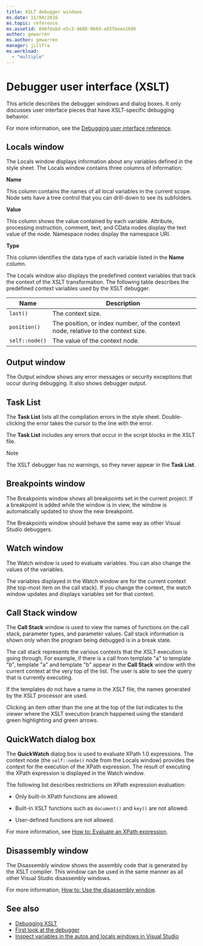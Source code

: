 ```yaml
---
title: XSLT debugger windows
ms.date: 11/04/2016
ms.topic: reference
ms.assetid: 846fdabd-e5c3-4688-9b0d-a93fbeea1b96
author: gewarren
ms.author: gewarren
manager: jillfra
ms.workload:
  - "multiple"
---
```

# Debugger user interface (XSLT)

This article describes the debugger windows and dialog boxes. It only discusses user interface pieces that have XSLT-specific debugging behavior.

For more information, see the [Debugging user interface reference](../debugger/debugging-user-interface-reference.md).

## Locals window

The Locals window displays information about any variables defined in the style sheet. The Locals window contains three columns of information:

**Name**

This column contains the names of all local variables in the current scope. Node sets have a tree control that you can drill-down to see its subfolders.

**Value**

This column shows the value contained by each variable. Attribute, processing instruction, comment, text, and CData nodes display the text value of the node. Namespace nodes display the namespace URI.

**Type**

This column identifies the data type of each variable listed in the **Name** column.

The Locals window also displays the predefined context variables that track the context of the XSLT transformation. The following table describes the predefined context variables used by the XSLT debugger.

|Name|Description|
|-|-----------------|
|`last()`|The context size.|
|`position()`|The position, or index number, of the context node, relative to the context size.|
|`self::node()`|The value of the context node.|

## Output window

The Output window shows any error messages or security exceptions that occur during debugging. It also shows debugger output.

## Task List

The **Task List** lists all the compilation errors in the style sheet. Double-clicking the error takes the cursor to the line with the error.

The **Task List** includes any errors that occur in the script blocks in the XSLT file.

> [!NOTE]
> The XSLT debugger has no warnings, so they never appear in the **Task List**.

## Breakpoints window

The Breakpoints window shows all breakpoints set in the current project. If a breakpoint is added while the window is in view, the window is automatically updated to show the new breakpoint.

The Breakpoints window should behave the same way as other Visual Studio debuggers.

## Watch window

The Watch window is used to evaluate variables. You can also change the values of the variables.

The variables displayed in the Watch window are for the current context (the top-most item on the call stack). If you change the context, the watch window updates and displays variables set for that context.

## Call Stack window

The **Call Stack** window is used to view the names of functions on the call stack, parameter types, and parameter values. Call stack information is shown only when the program being debugged is in a break state.

The call stack represents the various contexts that the XSLT execution is going through. For example, if there is a call from template "a" to template "b", template "a" and template "b" appear in the **Call Stack** window with the current context at the very top of the list. The user is able to see the query that is currently executing.

If the templates do not have a name in the XSLT file, the names generated by the XSLT processor are used.

Clicking an item other than the one at the top of the list indicates to the viewer where the XSLT execution branch happened using the standard green highlighting and green arrows.

## QuickWatch dialog box

The **QuickWatch** dialog box is used to evaluate XPath 1.0 expressions. The context node (the `self::node()` node from the Locals window) provides the context for the execution of the XPath expression. The result of executing the XPath expression is displayed in the Watch window.

The following list describes restrictions on XPath expression evaluation:

- Only built-in XPath functions are allowed.

- Built-in XSLT functions such as `document()` and `key()` are not allowed.

- User-defined functions are not allowed.

For more information, see [How to: Evaluate an XPath expression](../xml-tools/how-to-evaluate-an-xpath-expression.md).

## Disassembly window

The Disassembly window shows the assembly code that is generated by the XSLT compiler. This window can be used in the same manner as all other Visual Studio disassembly windows.

For more information, [How to: Use the disassembly window](../debugger/how-to-use-the-disassembly-window.md).

## See also

- [Debugging XSLT](../xml-tools/debugging-xslt.md)
- [First look at the debugger](../debugger/debugger-feature-tour.md)
- [Inspect variables in the autos and locals windows in Visual Studio](../debugger/autos-and-locals-windows.md)